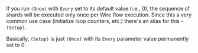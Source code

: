 If you run `(Once)` with `Every` set to its default value (i.e., 0), the sequence of shards will be executed only once per Wire flow execution. Since this a very common use case (initialize loop counters, etc.) there's an alias for this - `(Setup)`.

Basically, `(Setup)` is just `(Once)` with its `Every` parameter value permanently set to 0.
